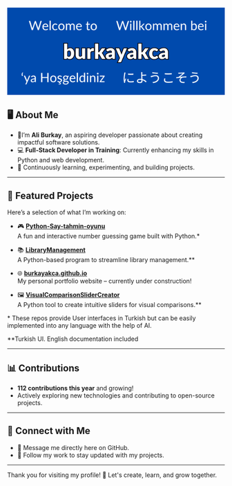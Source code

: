 <p align="center">
<img src="banner.png" ></img>
</p>


## 🖥️ About Me  

- 🌟I’m **Ali Burkay**, an aspiring developer passionate about creating impactful software solutions.  
- 💻 **Full-Stack Developer in Training**: Currently enhancing my skills in Python and web development.  
- 🌱 Continuously learning, experimenting, and building projects.  

---

## 🔧 Featured Projects  

Here’s a selection of what I’m working on:  

- 🎮 **[Python-Say-tahmin-oyunu](https://github.com/burkayakca/Python-Say-tahmin-oyunu)**  
  A fun and interactive number guessing game built with Python.*

- 📚 **[LibraryManagement](https://github.com/burkayakca/LibraryManagement)**  
  A Python-based program to streamline library management.**

- 🌐 **[burkayakca.github.io](https://github.com/burkayakca/burkayakca.github.io)**  
  My personal portfolio website – currently under construction! 

- 🖼️ **[VisualComparisonSliderCreator](https://github.com/burkayakca/VisualComparisonSliderCreator)**  
  A Python tool to create intuitive sliders for visual comparisons.**  

<p>* These repos provide User interfaces in <bold>Turkish</bold> but can be easily implemented into any language with the help of AI.</p>
    
<p>**Turkish UI. English documentation included</p>

---

## 📊 Contributions  

- **112 contributions this year** and growing!  
- Actively exploring new technologies and contributing to open-source projects.  

---

## 🔗 Connect with Me  

- 💬 Message me directly here on GitHub.  
- 👥 Follow my work to stay updated with my projects.  

---

Thank you for visiting my profile! 🎉 Let's create, learn, and grow together.  
<!---
burkayakca/burkayakca is a ✨ special ✨ repository because its `README.md` (this file) appears on your GitHub profile.
You can click the Preview link to take a look at your changes.
--->
